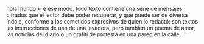 hola mundo
kl
e ese modo, todo texto 
contiene una serie de 
mensajes cifrados que 
el lector debe poder 
recuperar, y que puede ser 
de diversa índole, conforme 
a los cometidos expresivos 
de quien lo redactó: son 
textos las instrucciones de 
uso de una lavadora, pero 
también un poema de amor, 
las noticias del diario o un 
grafiti de protesta en una 
pared en la calle.
